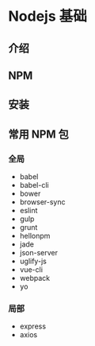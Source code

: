 # Nodejs 基础

## 介绍

## NPM

## 安装

## 常用 NPM 包

### 全局

- babel
- babel-cli
- bower
- browser-sync
- eslint
- gulp
- grunt
- hellonpm
- jade
- json-server
- uglify-js
- vue-cli
- webpack
- yo

### 局部

- express
- axios
